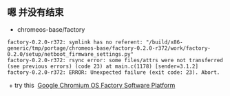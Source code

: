 ## 嗯 并没有结束

+ chromeos-base/factory

```
factory-0.2.0-r372: symlink has no referent: "/build/x86-generic/tmp/portage/chromeos-base/factory-0.2.0-r372/work/factory-0.2.0/setup/netboot_firmware_settings.py"
factory-0.2.0-r372: rsync error: some files/attrs were not transferred (see previous errors) (code 23) at main.c(1178) [sender=3.1.2]
factory-0.2.0-r372: ERROR: Unexpected failure (exit code: 23). Abort.
```

  + try this
  [Google Chromium OS Factory Software Platform](https://chromium.googlesource.com/chromiumos/platform/factory/+/master/README.md)
